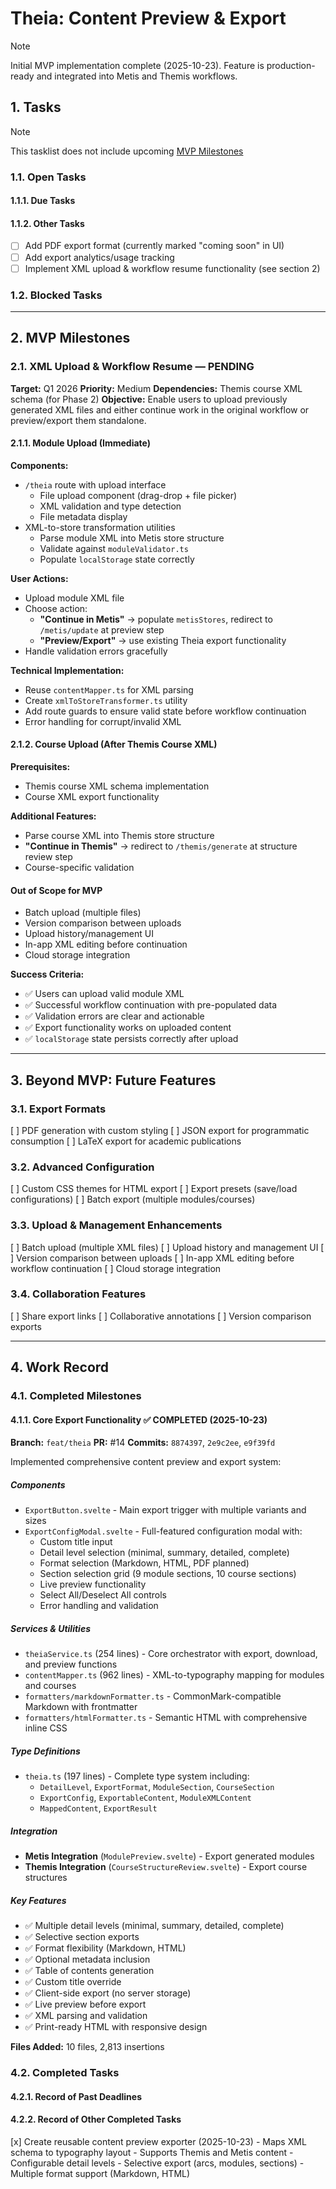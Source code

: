 # Theia: Content Preview & Export
> [!NOTE]
> Initial MVP implementation complete (2025-10-23). Feature is production-ready and integrated into Metis and Themis workflows.

## 1. Tasks
> [!NOTE]
> This tasklist does not include upcoming [MVP Milestones](docs/dev/roadmaps/Theia-MVP.md#2-mvp-milestones)

### 1.1. Open Tasks
#### 1.1.1. Due Tasks

#### 1.1.2. Other Tasks
- [ ] Add PDF export format (currently marked "coming soon" in UI)
- [ ] Add export analytics/usage tracking
- [ ] Implement XML upload & workflow resume functionality (see section 2)

### 1.2. Blocked Tasks

---

## 2. MVP Milestones

### 2.1. XML Upload & Workflow Resume — PENDING
**Target:** Q1 2026
**Priority:** Medium
**Dependencies:** Themis course XML schema (for Phase 2)
**Objective:** Enable users to upload previously generated XML files and either continue work in the original workflow or preview/export them standalone.

#### 2.1.1. Module Upload (Immediate)
**Components:**
- `/theia` route with upload interface
  - File upload component (drag-drop + file picker)
  - XML validation and type detection
  - File metadata display
- XML-to-store transformation utilities
  - Parse module XML into Metis store structure
  - Validate against `moduleValidator.ts`
  - Populate `localStorage` state correctly

**User Actions:**
- Upload module XML file
- Choose action:
  - **"Continue in Metis"** → populate `metisStores`, redirect to `/metis/update` at preview step
  - **"Preview/Export"** → use existing Theia export functionality
- Handle validation errors gracefully

**Technical Implementation:**
- Reuse `contentMapper.ts` for XML parsing
- Create `xmlToStoreTransformer.ts` utility
- Add route guards to ensure valid state before workflow continuation
- Error handling for corrupt/invalid XML

#### 2.1.2. Course Upload (After Themis Course XML)
**Prerequisites:**
- Themis course XML schema implementation
- Course XML export functionality

**Additional Features:**
- Parse course XML into Themis store structure
- **"Continue in Themis"** → redirect to `/themis/generate` at structure review step
- Course-specific validation

#### Out of Scope for MVP
- Batch upload (multiple files)
- Version comparison between uploads
- Upload history/management UI
- In-app XML editing before continuation
- Cloud storage integration

**Success Criteria:**
- ✅ Users can upload valid module XML
- ✅ Successful workflow continuation with pre-populated data
- ✅ Validation errors are clear and actionable
- ✅ Export functionality works on uploaded content
- ✅ `localStorage` state persists correctly after upload

---

## 3. Beyond MVP: Future Features

### 3.1. Export Formats
[ ] PDF generation with custom styling
[ ] JSON export for programmatic consumption
[ ] LaTeX export for academic publications

### 3.2. Advanced Configuration
[ ] Custom CSS themes for HTML export
[ ] Export presets (save/load configurations)
[ ] Batch export (multiple modules/courses)

### 3.3. Upload & Management Enhancements
[ ] Batch upload (multiple XML files)
[ ] Upload history and management UI
[ ] Version comparison between uploads
[ ] In-app XML editing before workflow continuation
[ ] Cloud storage integration

### 3.4. Collaboration Features
[ ] Share export links
[ ] Collaborative annotations
[ ] Version comparison exports

---

## 4. Work Record
### 4.1. Completed Milestones
#### 4.1.1. Core Export Functionality ✅ COMPLETED (2025-10-23)
**Branch:** `feat/theia`
**PR:** #14
**Commits:** `8874397`, `2e9c2ee`, `e9f39fd`

Implemented comprehensive content preview and export system:

##### Components
- `ExportButton.svelte` - Main export trigger with multiple variants and sizes
- `ExportConfigModal.svelte` - Full-featured configuration modal with:
  - Custom title input
  - Detail level selection (minimal, summary, detailed, complete)
  - Format selection (Markdown, HTML, PDF planned)
  - Section selection grid (9 module sections, 10 course sections)
  - Live preview functionality
  - Select All/Deselect All controls
  - Error handling and validation

##### Services & Utilities
- `theiaService.ts` (254 lines) - Core orchestrator with export, download, and preview functions
- `contentMapper.ts` (962 lines) - XML-to-typography mapping for modules and courses
- `formatters/markdownFormatter.ts` - CommonMark-compatible Markdown with frontmatter
- `formatters/htmlFormatter.ts` - Semantic HTML with comprehensive inline CSS

##### Type Definitions
- `theia.ts` (197 lines) - Complete type system including:
  - `DetailLevel`, `ExportFormat`, `ModuleSection`, `CourseSection`
  - `ExportConfig`, `ExportableContent`, `ModuleXMLContent`
  - `MappedContent`, `ExportResult`

##### Integration
- **Metis Integration** (`ModulePreview.svelte`) - Export generated modules
- **Themis Integration** (`CourseStructureReview.svelte`) - Export course structures

##### Key Features
- ✅ Multiple detail levels (minimal, summary, detailed, complete)
- ✅ Selective section exports
- ✅ Format flexibility (Markdown, HTML)
- ✅ Optional metadata inclusion
- ✅ Table of contents generation
- ✅ Custom title override
- ✅ Client-side export (no server storage)
- ✅ Live preview before export
- ✅ XML parsing and validation
- ✅ Print-ready HTML with responsive design

**Files Added:** 10 files, 2,813 insertions

### 4.2. Completed Tasks
#### 4.2.1. Record of Past Deadlines

#### 4.2.2. Record of Other Completed Tasks
[x] Create reusable content preview exporter (2025-10-23)
    - Maps XML schema to typography layout
    - Supports Themis and Metis content
    - Configurable detail levels
    - Selective export (arcs, modules, sections)
    - Multiple format support (Markdown, HTML)
